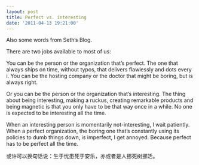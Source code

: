 ```yaml
---
layout: post
title: Perfect vs. interesting
date: '2011-04-13 19:21:00'
---
```


<p>Also some words from Seth&#8217;s Blog.</p>

<p>There are two jobs available to most of us:</p>

<p>You can be the person or the organization that&#8217;s perfect. The one that always ships on time, without typos, that delivers flawlessly and dots every i. You can be the hosting company or the doctor that might be boring, but is always right.</p>

<p>Or you can be the person or the organization that&#8217;s interesting. The thing about being interesting, making a ruckus, creating remarkable products and being magnetic is that you only have to be that way once in a while. No one is expected to be interesting all the time.</p>

<p>When an interesting person is momentarily not-interesting, I wait patiently. When a perfect organization, the boring one that&#8217;s constantly using its policies to dumb things down, is imperfect, I get annoyed. Because perfect has to be perfect all the time.</p>

<p>或许可以换句话说：生于忧患死于安乐，亦或者是人挪死树挪活。</p>